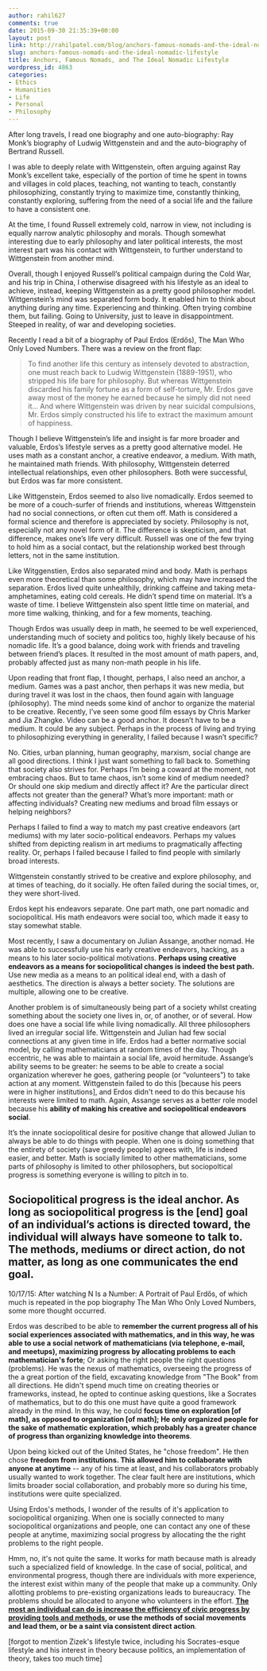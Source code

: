 ```yaml
---
author: rahil627
comments: true
date: 2015-09-30 21:35:39+00:00
layout: post
link: http://rahilpatel.com/blog/anchors-famous-nomads-and-the-ideal-nomadic-lifestyle/
slug: anchors-famous-nomads-and-the-ideal-nomadic-lifestyle
title: Anchors, Famous Nomads, and The Ideal Nomadic Lifestyle
wordpress_id: 4863
categories:
- Ethics
- Humanities
- Life
- Personal
- Philosophy
---
```


After long travels, I read one biography and one auto-biography: Ray Monk’s biography of Ludwig Wittgenstein and and the auto-biography of Bertrand Russell.

I was able to deeply relate with Wittgenstein, often arguing against Ray Monk’s excellent take, especially of the portion of time he spent in towns and villages in cold places, teaching, not wanting to teach, constantly philosophizing, constantly trying to maximize time, constantly thinking, constantly exploring, suffering from the need of a social life and the failure to have a consistent one.

At the time, I found Russell extremely cold, narrow in view, not including is equally narrow analytic philosophy and morals. Though somewhat interesting due to early philosophy and later political interests, the most interest part was his contact with Wittgenstein, to further understand to Wittgenstein from another mind.

Overall, though I enjoyed Russell’s political campaign during the Cold War, and his trip in China, I otherwise disagreed with his lifestyle as an ideal to achieve, instead, keeping Wittgenstein as a pretty good philosopher model. Wittgenstein’s mind was separated form body. It enabled him to think about anything during any time. Experiencing and thinking. Often trying combine them, but failing. Going to University, just to leave in disappointment. Steeped in reality, of war and developing societies.

Recently I read a bit of a biography of Paul Erdos (Erdős), The Man Who Only Loved Numbers. There was a review on the front flap:


<blockquote>To find another life this century as intensely devoted to abstraction, one must reach back to Ludwig Wittgenstein (1889-1951), who stripped his life bare for philosophy. But whereas Wittgenstein discarded his family fortune as a form of self-torture, Mr. Erdos gave away most of the money he earned because he simply did not need it... And where Wittgenstein was driven by near suicidal compulsions, Mr. Erdos simply constructed his life to extract the maximum amount of happiness.
</blockquote>


Though I believe Wittgenstein’s life and insight is far more broader and valuable, Erdos’s lifestyle serves as a pretty good alternative model. He uses math as a constant anchor, a creative endeavor, a medium. With math, he maintained math friends. With philosophy, Wittgenstein deterred intellectual relationships, even other philosophers. Both were successful, but Erdos was far more consistent. 

Like Wittgenstein, Erdos seemed to also live nomadically. Erdos seemed to be more of a couch-surfer of friends and institutions, whereas Wittgenstein had no social connections, or often cut them off. Math is considered a formal science and therefore is appreciated by society. Philosophy is not, especially not any novel form of it. The difference is skepticism, and that difference, makes one’s life very difficult. Russell was one of the few trying to hold him as a social contact, but the relationship worked best through letters, not in the same institution.

Like Witggenstien, Erdos also separated mind and body. Math is perhaps even more theoretical than some philosophy, which may have increased the separation. Erdos lived quite unhealthily, drinking caffeine and taking meta-amphetamines, eating cold cereals. He didn’t spend time on material. It’s a waste of time. I believe Wittgenstein also spent little time on material, and more time walking, thinking, and for a few moments, teaching.

Though Erdos was usually deep in math, he seemed to be well experienced, understanding much of society and politics too, highly likely because of his nomadic life. It’s a good balance, doing work with friends and traveling between friend’s places. It resulted in the most amount of math papers, and, probably affected just as many non-math people in his life.

Upon reading that front flap, I thought, perhaps, I also need an anchor, a medium. Games was a past anchor, then perhaps it was new media, but during travel it was lost in the chaos, then found again with language (philosophy). The mind needs some kind of anchor to organize the material to be creative. Recently, I’ve seen some good film essays by Chris Marker and Jia Zhangke. Video can be a good anchor. It doesn’t have to be a medium. It could be any subject. Perhaps in the process of living and trying to philosophizing everything in generality, I failed because I wasn’t specific?

No. Cities, urban planning, human geography, marxism, social change are all good directions. I think I just want something to fall back to. Something that society also strives for. Perhaps I’m being a coward at the moment, not embracing chaos. But to tame chaos, isn’t some kind of medium needed? Or should one skip medium and directly affect it? Are the particular direct affects not greater than the general? What’s more important: math or affecting individuals? Creating new mediums and broad film essays or helping neighbors?

Perhaps I failed to find a way to match my past creative endeavors (art mediums) with my later socio-political endeavors. Perhaps my values shifted from depicting realism in art mediums to pragmatically affecting reality. Or, perhaps I failed because I failed to find people with similarly broad interests.

Wittgenstein constantly strived to be creative and explore philosophy, and at times of teaching, do it socially. He often failed during the social times, or, they were short-lived.

Erdos kept his endeavors separate. One part math, one part nomadic and sociopolitical. His math endeavors were social too, which made it easy to stay somewhat stable.

Most recently, I saw a documentary on Julian Assange, another nomad. He was able to successfully use his early creative endeavors, hacking, as a means to his later socio-political motivations. **Perhaps using creative endeavors as a means for sociopolitical changes is indeed the best path.** Use new media as a means to an political ideal end, with a dash of aesthetics. The direction is always a better society. The solutions are multiple, allowing one to be creative.

Another problem is of simultaneously being part of a society whilst creating something about the society one lives in, or, of another, or of several. How does one have a social life while living nomadically. All three philosophers lived an irregular social life. Wittgenstein and Julian had few social connections at any given time in life. Erdos had a better normative social model, by calling mathematicians at random times of the day. Though eccentric, he was able to maintain a social life, avoid hermitude. Assange’s ability seems to be greater: he seems to be able to create a social organization wherever he goes, gathering people (or “volunteers”) to take action at any moment. Wittgenstein failed to do this [because his peers were in higher institutions], and Erdos didn't need to do this because his interests were limited to math. Again, Assange serves as a better role model because his **ability of making his creative and sociopolitical endeavors social**.

It’s the innate sociopolitical desire for positive change that allowed Julian to always be able to do things with people. When one is doing something that the entirety of society (save greedy people) agrees with, life is indeed easier, and better. Math is socially limited to other mathematicians, some parts of philosophy is limited to other philosophers, but sociopoltical progress is something everyone is willing to pitch in to.

**Sociopolitical progress is the ideal anchor. As long as sociopolitical progress is the [end] goal of an individual’s actions is directed toward, the individual will always have someone to talk to. The methods, mediums or direct action, do not matter, as long as one communicates the end goal**.
--

10/17/15:
After watching N Is a Number: A Portrait of Paul Erdős, of which much is repeated in the pop biography The Man Who Only Loved Numbers, some more thought occurred.

Erdos was described to be able to **remember the current progress all of his social experiences associated with mathematics, and in this way, he was able to use a social network of mathematicians (via telephone, e-mail, and meetups), maximizing progress by allocating problems to each mathematician's forte**; Or asking the right people the right questions (problems). He was the nexus of mathematics, overseeing the progress of the a great portion of the field, excavating knowledge from "The Book" from all directions. He didn't spend much time on creating theories or frameworks, instead, he opted to continue asking questions, like a Socrates of mathematics, but to do this one must have quite a good framework already in the mind. In this way, he could **focus time on exploration [of math], as opposed to organization [of math]; He only organized people for the sake of mathematic exploration, which probably has a greater chance of progress than organizing knowledge into theorems**.

Upon being kicked out of the United States, he "chose freedom". He then chose **freedom from institutions. This allowed him to collaborate with anyone at anytime** -- any of his time at least, and his collaborators probably usually wanted to work together. The clear fault here are institutions, which limits broader social collaboration, and probably more so during his time, institutions were quite specialized.

Using Erdos's methods, I wonder of the results of it's application to sociopolitical organizing. When one is socially connected to many sociopolitical organizations and people, one can contact any one of these people at anytime, maximizing social progress by allocating the the right problems to the right people.

Hmm, no, it's not quite the same. It works for math because math is already such a specialized field of knowledge. In the case of social, political, and environmental progress, though there are individuals with more experience, the interest exist within many of the people that make up a community. Only allotting problems to pre-existing organizations leads to bureaucracy. The problems should be allocated to anyone who volunteers in the effort. **[The most an individual can do is increase the efficiency of civic progress by providing tools and methods](http://www.rahilpatel.com/blog/decision-making-civics-and-technology), or use the methods of social movements and lead them, or be a saint via consistent direct action**.

[forgot to mention Zizek's lifestyle twice, including his Socrates-esque lifestyle and his interest in theory because politics, an implementation of theory, takes too much time]
